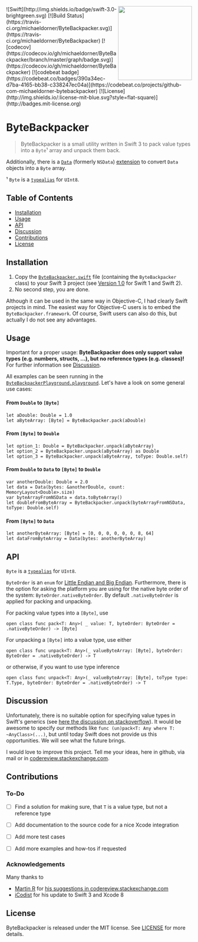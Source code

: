 <img src="https://raw.githubusercontent.com/michaeldorner/ByteBackpacker/master/icon.png" width="200" align="right">
![Swift](http://img.shields.io/badge/swift-3.0-brightgreen.svg)
[![Build Status](https://travis-ci.org/michaeldorner/ByteBackpacker.svg)](https://travis-ci.org/michaeldorner/ByteBackpacker) [![codecov](https://codecov.io/gh/michaeldorner/ByteBackpacker/branch/master/graph/badge.svg)](https://codecov.io/gh/michaeldorner/ByteBackpacker)
[![codebeat badge](https://codebeat.co/badges/390a34ec-d7ba-4165-bb38-c338247ec04a)](https://codebeat.co/projects/github-com-michaeldorner-bytebackpacker)
[![License](http://img.shields.io/:license-mit-blue.svg?style=flat-square)](http://badges.mit-license.org)

# ByteBackpacker

> ByteBackpacker is a small utility written in Swift 3 to pack value types into a `Byte`¹ array and unpack them back. 

Additionally, there is a [`Data`](https://developer.apple.com/reference/foundation/data) (formerly `NSData`) [extension](https://developer.apple.com/library/ios/documentation/Swift/Conceptual/Swift_Programming_Language/Extensions.html) to convert `Data` objects into a `Byte` array. 


¹ `Byte` is a [`typealias`](https://developer.apple.com/library/ios/documentation/Swift/Conceptual/Swift_Programming_Language/Declarations.html#//apple_ref/doc/uid/TP40014097-CH34-ID361) for `UInt8`.

## Table of Contents

- [Installation](#installation)
- [Usage](#usage)
- [API](#api)
- [Discussion](#discussion)
- [Contributions](#contributions)
- [License](#license)


## Installation

1. Copy the [`ByteBackpacker.swift`](https://github.com/michaeldorner/ByteBackpacker/blob/master/ByteBackpacker/ByteBackpacker.swift) file (containing the `ByteBackpacker` class) to your Swift 3 project (see [Version 1.0](https://github.com/michaeldorner/ByteBackpacker/releases/tag/1.0) for Swift 1 and Swift 2).
2. No second step, you are done. 

Although it can be used in the same way in Objective-C, I had clearly Swift projects in mind. The easiest way for Objective-C users is to embed the `ByteBackpacker.framework`. Of course, Swift users can also do this, but actually I do not see any advantages.

## Usage
Important for a proper usage: **ByteBackpacker does only support value types (e.g. numbers, structs, ...), but no reference types (e.g. classes)!** For further information see [Discussion](#discussion).

All examples can be seen running in the [`ByteBackpackerPlayground.playground`](ByteBackpackerPlayground.playground). Let's have a look on some general use cases:

#### From `Double` to `[Byte]`
```
let aDouble: Double = 1.0
let aByteArray: [Byte] = ByteBackpacker.pack(aDouble)
```

#### From `[Byte]` to `Double`
```
let option_1: Double = ByteBackpacker.unpack(aByteArray)
let option_2 = ByteBackpacker.unpack(aByteArray) as Double
let option_3 = ByteBackpacker.unpack(aByteArray, toType: Double.self)
```

#### From `Double` to `Data` to `[Byte]` to `Double`
```
var anotherDouble: Double = 2.0
let data = Data(bytes: &anotherDouble, count: MemoryLayout<Double>.size)
var byteArrayFromNSData = data.toByteArray()
let doubleFromByteArray = ByteBackpacker.unpack(byteArrayFromNSData, toType: Double.self)
```

#### From `[Byte]` to `Data`
```
let anotherByteArray: [Byte] = [0, 0, 0, 0, 0, 0, 8, 64]
let dataFromByteArray = Data(bytes: anotherByteArray)
```


## API

`Byte` is a [`typealias`](https://developer.apple.com/library/ios/documentation/Swift/Conceptual/Swift_Programming_Language/Declarations.html#//apple_ref/doc/uid/TP40014097-CH34-ID361) for `UInt8`.

`ByteOrder` is an `enum` for [Little Endian and Big Endian](https://en.wikipedia.org/wiki/Endianness). Furthermore, there is the option for asking the platform you are using for the native byte order of the system: `ByteOrder.nativeByteOrder`. By default `.nativeByteOrder` is applied for packing and unpacking. 

For packing value types into a `[Byte]`, use

```open class func pack<T: Any>( _ value: T, byteOrder: ByteOrder = .nativeByteOrder) -> [Byte]```

For unpacking a `[Byte]` into a value type, use either

```open class func unpack<T: Any>(_ valueByteArray: [Byte], byteOrder: ByteOrder = .nativeByteOrder) -> T```

or otherwise, if you want to use type inference

```open class func unpack<T: Any>(_ valueByteArray: [Byte], toType type: T.Type, byteOrder: ByteOrder = .nativeByteOrder) -> T```


## Discussion

Unfortunately, there is no suitable option for specifying value types in Swift's generics (see [here the discussion on stackoverflow](http://stackoverflow.com/q/28782532/1864294)). It would be awesome to specify our methods like `func (un)pack<T: Any where T: ~AnyClass>(...)`, but until today Swift does not provide us this opportunities. We will see what the future brings.

I would love to improve this project. Tell me your ideas, here in github, via mail or in [codereview.stackexchange.com](http://codereview.stackexchange.com/questions/114730/type-to-byte-array-conversion-in-swift).


## Contributions

### To-Do

- [ ] Find a solution for making sure, that `T` is a value type, but not a reference type 
- [ ] Add documentation to the source code for a nice Xcode integration
- [ ] Add more test cases 
- [ ] Add more examples and how-tos if requested


### Acknowledgements

Many thanks to 
* [Martin R](http://codereview.stackexchange.com/users/35991/martin-r) for [his suggestions in codereview.stackexchange.com](http://codereview.stackexchange.com/a/114738/61640) 
* [iCodist](https://github.com/iCodist/ByteBackpacker) for his update to Swift 3 and Xcode 8 


## License 

ByteBackpacker is released under the MIT license. See [LICENSE](LICENSE) for more details.
